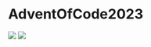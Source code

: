 # AdventOfCode2023

![](https://img.shields.io/badge/stars%20⭐-4-yellow) ![](https://img.shields.io/badge/days%20completed-2-red)